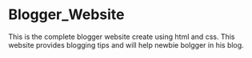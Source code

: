 # Blogger_Website
This is the complete blogger website create using html and css. This website provides blogging tips and will help newbie bolgger in his blog.
